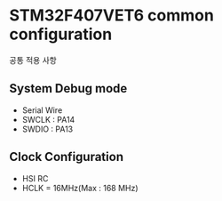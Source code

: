 # STM32F407VET6 common configuration
공통 적용 사항


## System Debug mode
- Serial Wire
- SWCLK : PA14
- SWDIO : PA13

## Clock Configuration
- HSI RC
- HCLK = 16MHz(Max : 168 MHz)
